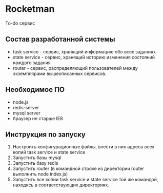 # Rocketman
To-do сервис

## Состав разработанной системы
+ task service - сервис, хранящий информацию обо всех заданиях
+ state service - сервис, хранящий историю изменения состояний каждого задания
+ router - сервис, распределяющий пользователей между экземплярами вышеописанных сервисов.

## Необходимое ПО
+ node.js
+ redis-server
+ mysql server
+ браузер не старше IE8

## Инструкция по запуску
1. Настроить конфигурационные файлы, внести в них адреса всех копий task service и state service
2. Запустить базы mysql
3. Запустить базу redis
4. Запустить router (в командной строке из директории router выполнить node index.js)
5. Запустить все копии task service и state service той же командой, находясь в соответствующих директориях.
